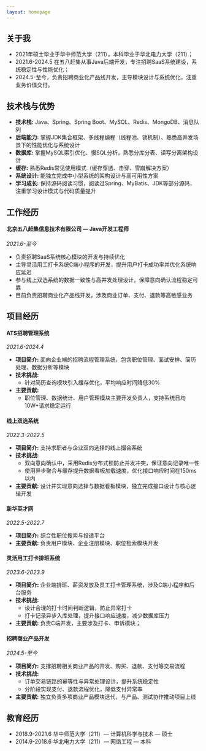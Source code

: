 ```yaml
---
layout: homepage
---
```


## 关于我

- 2021年硕士毕业于华中师范大学（211），本科毕业于华北电力大学（211）；
- 2021.6-2024.5 在五八赶集从事Java后端开发，专注招聘SaaS系统建设，系统稳定性与性能优化；
- 2024.5-至今，负责招聘商业化产品线开发，主导模块设计与系统优化，注重业务价值交付。

## 技术栈与优势

- **技术栈:** Java、Spring、Spring Boot、MySQL、Redis、MongoDB、消息队列
- **后端能力:** 掌握JDK集合框架、多线程编程（线程池、锁机制）、熟悉高并发场景下的性能优化与系统设计
- **数据库:** 掌握MySQL索引优化、慢SQL分析，熟悉分库分表、读写分离架构设计
- **缓存:** 熟悉Redis常见使用模式（缓存穿透、击穿、雪崩解决方案）
- **系统设计:** 能独立完成中小型系统的架构设计与高可用性方案
- **学习成长:** 保持源码阅读习惯，阅读过Spring、MyBatis、JDK等部分源码，注重学习设计模式与代码质量提升

## 工作经历

#### 北京五八赶集信息技术有限公司 — Java开发工程师
*2021.6-至今*

- 负责招聘SaaS系统核心模块的开发与持续优化
- 主导灵活用工打卡系统C端小程序的开发，提升用户打卡成功率并优化系统响应延迟
- 参与线上双选系统的数据一致性与高并发处理设计，保障意向确认流程稳定可靠
- 目前负责招聘商业化产品线开发，涉及商业订单、支付、退款等高敏感业务

## 项目经历

#### ATS招聘管理系统
*2021.6-2024.4*

- **项目简介:** 面向企业端的招聘流程管理系统，包含职位管理、面试安排、简历处理、数据分析等模块
- **技术挑战:**
    - 针对简历查询模块引入缓存优化，平均响应时间降低30%
- **主要贡献:**
    - 职位管理、数据统计、用户管理模块主要开发负责人，支持系统日均10W+请求稳定运行

#### 线上双选系统
*2022.3-2022.5*

- **项目简介:** 支持求职者与企业双向选择的线上撮合系统
- **技术挑战:**
    - 双向意向确认中，采用Redis分布式锁防止并发冲突，保证意向记录唯一性
    - 使用异步聚合与缓存提升数据看板加载速度，优化接口响应时间在150ms以内
- **主要贡献:** 设计并实现意向选择与数据看板模块，独立完成接口设计与核心逻辑开发

#### 新华英才网
*2022.5-2022.7*

- **项目简介:** 综合性职位搜索与投递平台
- **主要贡献:** 负责用户模块、企业注册模块、职位检索模块开发

#### 灵活用工打卡排班系统
*2023.6-2023.9*

- **项目简介:** 企业端排班、薪资发放及员工打卡管理系统，涉及C端小程序和后台服务
- **技术挑战:**
    - 设计合理的打卡时间判断逻辑，防止异常打卡
    - 打卡记录异步入库处理，提升接口响应速度，减少数据库压力
- **主要贡献:** 负责C端开发，主要涉及打卡、申诉模块；

#### 招聘商业产品开发
*2024.5-至今*

- **项目简介:** 支撑招聘相关商业产品的开发、购买、退款、支付等交易流程
- **技术挑战:**
    - 订单交易链路的幂等性与异常处理设计，提升系统稳定性
    - 分阶段实现支付、退款流程优化，降低支付异常率
- **主要贡献:** 独立负责多项商业产品模块迭代，与产品、测试协作推动项目上线

## 教育经历

- 2018.9-2021.6 华中师范大学（211）— 计算机科学与技术 — 硕士
- 2014.9-2018.6 华北电力大学（211）— 网络工程 — 本科